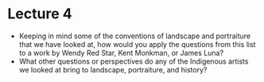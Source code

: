 # Lecture 4 
- Keeping in mind some of the conventions of landscape and
portraiture that we have looked at, how would you apply the
questions from this list to a work by Wendy Red Star, Kent Monkman,
or James Luna?
- What other questions or perspectives do any of the Indigenous artists
we looked at bring to landscape, portraiture, and history?
